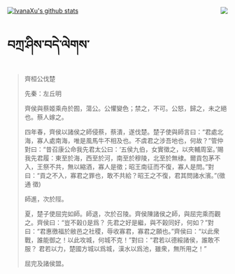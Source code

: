 [![IvanaXu's github stats](https://github-readme-stats.vercel.app/api?username=IvanaXu&show_icons=true&theme=vue-dark)](https://github.com/anuraghazra/github-readme-stats)
<img align="right" src="https://github-readme-stats.vercel.app/api/top-langs/?username=IvanaXu&langs_count=3&theme=graywhite" />
# བཀྲ་ཤིས་བདེ་ལེགས་
> 齊桓公伐楚
> 
> 先秦：左丘明 
> 
> 齊侯與蔡姬乘舟於囿，蕩公。公懼變色；禁之，不可。公怒，歸之，未之絕也。蔡人嫁之。
> 
> 四年春，齊侯以諸侯之師侵蔡，蔡潰，遂伐楚。楚子使與師言曰：“君處北海，寡人處南海，唯是風馬牛不相及也。不虞君之涉吾地也，何故？”管仲對曰：“昔召康公命我先君太公曰：‘五侯九伯，女實徵之，以夾輔周室。’賜我先君履：東至於海，西至於河，南至於穆陵，北至於無棣。爾貢包茅不入，王祭不共，無以縮酒，寡人是徵；昭王南征而不復，寡人是問。”對曰：“貢之不入，寡君之罪也，敢不共給？昭王之不復，君其問諸水濱。”(徵 通 徵)
> 
> 師進，次於陘。
> 
> 夏，楚子使屈完如師。師退，次於召陵。齊侯陳諸侯之師，與屈完乘而觀之。齊侯曰：“豈不榖()是爲？ 先君之好是繼，與不榖同好，何如？”對曰：“君惠徼福於敝邑之社稷，辱收寡君，寡君之願也。”齊侯曰：“以此衆戰，誰能御之！以此攻城，何城不克！”對曰：“君若以德綏諸侯，誰敢不服？ 君若以力，楚國方城以爲城，漢水以爲池，雖衆，無所用之！”
> 
> 屈完及諸侯盟。
>